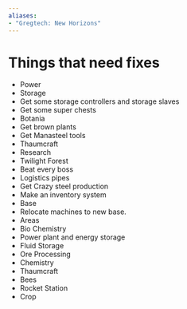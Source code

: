 ```yaml
---
aliases:
- "Gregtech: New Horizons"
---
```

# Things that need fixes
- Power
- Storage
- Get some storage controllers and storage slaves
- Get some super chests
- Botania
- Get brown plants
- Get Manasteel tools
- Thaumcraft
- Research
- Twilight Forest
- Beat every boss
- Logistics pipes
- Get Crazy steel production
- Make an inventory system
- Base
- Relocate machines to new base.
- Areas
- Bio Chemistry
- Power plant and energy storage
- Fluid Storage
- Ore Processing
- Chemistry
- Thaumcraft
- Bees
- Rocket Station
- Crop

